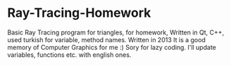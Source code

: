 # Ray-Tracing-Homework
Basic Ray Tracing program for triangles, for homework, Written in Qt, C++, used turkish for variable, method names. Written in 2013
It is a good memory of Computer Graphics for me :)
Sory for lazy coding. I'll update variables, functions etc. with english ones.

